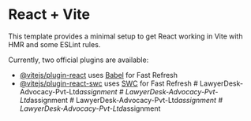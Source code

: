 # React + Vite

This template provides a minimal setup to get React working in Vite with HMR and some ESLint rules.

Currently, two official plugins are available:

- [@vitejs/plugin-react](https://github.com/vitejs/vite-plugin-react/blob/main/packages/plugin-react/README.md) uses [Babel](https://babeljs.io/) for Fast Refresh
- [@vitejs/plugin-react-swc](https://github.com/vitejs/vite-plugin-react-swc) uses [SWC](https://swc.rs/) for Fast Refresh
#   L a w y e r D e s k - A d v o c a c y - P v t - L t d _ a s s i g n m e n t  
 #   L a w y e r D e s k - A d v o c a c y - P v t - L t d _ a s s i g n m e n t  
 #   L a w y e r D e s k - A d v o c a c y - P v t - L t d _ a s s i g n m e n t  
 #   L a w y e r D e s k - A d v o c a c y - P v t - L t d _ a s s i g n m e n t  
 